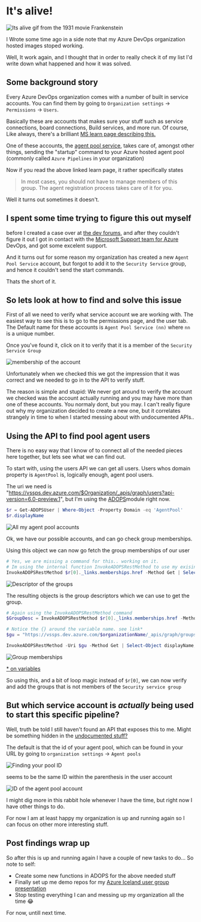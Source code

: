 # It's alive!

![Its alive gif from the 1931 movie Frankenstein](../images/azdo.itsalive/alive.gif)

I Wrote some time ago in a side note that my Azure DevOps organization hosted images stoped working.

Well, It work again, and I thought that in order to really check it of my list I'd write down what happened and how it was solved.

## Some background story

Every Azure DevOps organization comes with a number of built in service accounts. You can find them by going to `Organization settings` -> `Permissions` -> `Users`.

Basically these are accounts that makes sure your stuff  such as service connections, board connections, Build services, and more run. Of course, Like always, there's a brilliant [MS learn page describing this.](https://learn.microsoft.com/en-us/azure/devops/organizations/security/permissions?view=azure-devops&tabs=preview-page)

One of these accounts, the [agent pool service](https://learn.microsoft.com/en-us/azure/devops/organizations/security/permissions?view=azure-devops&tabs=preview-page#service-accounts), takes care of, amongst other things, sending the "startup" command to your Azure hosted agent pool (commonly called `Azure Pipelines` in your organization)

Now if you read the above linked learn page, it rather specifically states

> In most cases, you should not have to manage members of this group. The agent registration process takes care of it for you.

Well it turns out sometimes it doesn't.

## I spent some time trying to figure this out myself

before I created a case over at [the dev forums](https://developercommunity.visualstudio.com/t/hosted-agents-hang-with-pool-provider-s/10152498), and after they couldn't figure it out I got in contact with the [Microsoft Support team for Azure](https://portal.azure.com/#view/Microsoft_Azure_Support/HelpAndSupportBlade) DevOps, and got some excelent support.

And it turns out for some reason my organization has created a new `Agent Pool Service` account, but forgot to add it to the `Security Service` group, and hence it couldn't send the start commands.

Thats the short of it.

## So lets look at how to find and solve this issue

First of all we need to verify what service account we are working with. The easiest way to see this is to go to the permissions page, and the user tab. The Default name for these accounts is `Agent Pool Service (nn)` where `nn` is a unique number.

Once you've found it, click on it to verify that it is a member of the `Security Service Group`

![membership of the account](../images/azdo.itsalive/2.png)

Unfortunately when we checked this we got the impression that it was correct and we needed to go in to the API to verify stuff.

The reason is simple and stupid: We never got around to verify the account we checked was the account actually running and you may have more than one of these accounts. You normaly dont, but you may. I can't really figure out why my organization decided to create a new one, but it correlates strangely in time to when I started messing about with undocumented APIs..

## Using the API to find pool agent users

There is no easy way that I know of to connect all of the needed pieces here together, but lets see what we can find out.

To start with, using the users API we can get all users. Users whos domain property is `AgentPool` is, logically enough, agent pool users.

The uri we need is "https://vssps.dev.azure.com/$Organization/_apis/graph/users?api-version=6.0-preview.1", but I'm using the [ADOPS](https://github.com/AZDOPS/AZDOPS)module right now.

```PowerShell
$r = Get-ADOPSUser | Where-Object -Property Domain -eq 'AgentPool'
$r.displayName
```

![All my agent pool accounts](../images/azdo.itsalive/3.png)

Ok, we have our possible accounts, and can go check group memberships.

Using this object we can now go fetch the group memberships of our user

```PowerShell
# Yes, we are missing a command for this.. working on it.
# Im using the internal function InvokeADOPSRestMethod to use my exising connection
InvokeADOPSRestMethod $r[0]._links.memberships.href -Method Get | Select-Object -ExpandProperty Value | Format-List
```

![Descriptor of the groups](../images/azdo.itsalive/4.png)

The resulting objects is the group descriptors which we can use to get the group.

```PowerShell
# Again using the InvokeADOPSRestMethod command
$GroupDesc = InvokeADOPSRestMethod $r[0]._links.memberships.href -Method Get | Select-Object -ExpandProperty Value | Select-Object -ExpandProperty containerDescriptor

# Notice the {} around the variable name. see link*
$gu = "https://vssps.dev.azure.com/$organizationName/_apis/graph/groups/${GroupDesc}?api-version=6.0-preview.1"

InvokeADOPSRestMethod -Uri $gu -Method Get | Select-Object displayName, principalName
```

![Group memberships](../images/azdo.itsalive/5.png)

[* on variables](posts/variables.md)

So using this, and a bit of loop magic instead of `$r[0]`, we can now verify and add the groups that is not members of the `Security service group`

## But which service account is _actually_ being used to start this specific pipeline?

Well, truth be told I still haven't found an API that exposes this to me. Might be something hidden in the [undocumented stuff?](posts/SomethingAmazing.md)

The default is that the id of your agent pool, which can be found in your URL by going to `organization settings` -> `Agent pools`

![Finding your pool ID](../images/azdo.itsalive/6.png)

seems to be the same ID within the parenthesis in the user account

![ID of the agent pool account](../images/azdo.itsalive/7.png)

I might dig more in this rabbit hole whenever I have the time, but right now I have other things to do.

For now I am at least happy my organization is up and running again so I can focus on other more interesting stuff.

## Post findings wrap up

So after this is up and running again I have a couple of new tasks to do... So note to self:

- Create some new functions in ADOPS for the above needed stuff
- Finally set up me demo repos for my [Azure Iceland user group presentation](https://www.facebook.com/events/411611144305159)
- Stop testing everything I can and messing up my organization all the time 😂

For now, untill next time.
